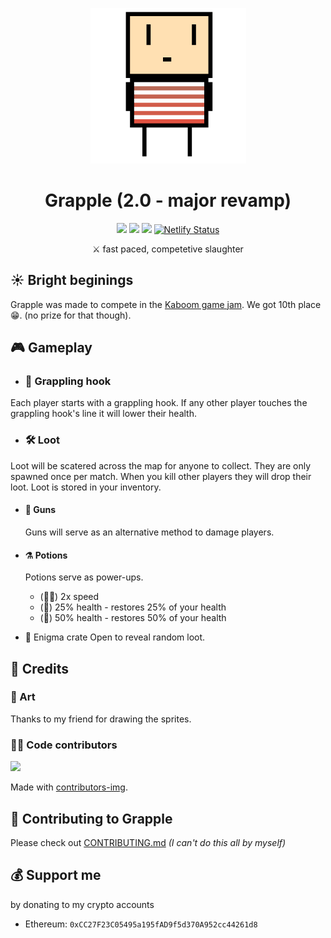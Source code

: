 <div align="center">

![](./web/assets/images/player.png)

# Grapple (2.0 - major revamp)

![](https://img.shields.io/github/license/PoseidonCoder/grapple?style=flat-square)
![](https://img.shields.io/badge/contributions-welcome-orange.svg?style=flat-square)
[![](http://hits.dwyl.com/PoseidonCoder/grapple.svg)](http://hits.dwyl.com/PoseidonCoder/grapple?style=for-the-badge)
[![Netlify Status](https://api.netlify.com/api/v1/badges/c674fa56-6a6d-459e-86a7-682611b6f377/deploy-status)](https://app.netlify.com/sites/grapple/deploys)

⚔ fast paced, competetive slaughter

</div>

## ☀️ Bright beginings

Grapple was made to compete in the [Kaboom game jam](https://replit.com/talk/announcements/KABOOM-JAM/127934).
We got 10th place 😁.
(no prize for that though).

## 🎮 Gameplay

-   ### 🎣 Grappling hook

Each player starts with a grappling hook. If any other player touches the grappling hook's line it will lower their health.

-   ### 🛠️ Loot

Loot will be scatered across the map for anyone to collect.
They are only spawned once per match.
When you kill other players they will drop their loot.
Loot is stored in your inventory.

-   #### 🔫 Guns

    Guns will serve as an alternative method to damage players.

-   #### ⚗️ Potions

    Potions serve as power-ups.

    -   (🏃‍♂️) 2x speed
    -   (💖) 25% health - restores 25% of your health
    -   (💖) 50% health - restores 50% of your health

-   🎁 Enigma crate
    Open to reveal random loot.

## 👥 Credits

### 🎨 Art

Thanks to my friend for drawing the sprites.

### 👨‍💻 Code contributors

<a href="https://github.com/PoseidonCoder/grapple/graphs/contributors">
  <img src="https://contrib.rocks/image?repo=PoseidonCoder/grapple" />
</a>

Made with [contributors-img](https://contrib.rocks).

## 🤝 Contributing to Grapple

Please check out [CONTRIBUTING.md](/.github/CONTRIBUTING.md) _(I can't do this all by myself)_

## 💰 Support me

by donating to my crypto accounts

-   Ethereum: `0xCC27F23C05495a195fAD9f5d370A952cc44261d8`
